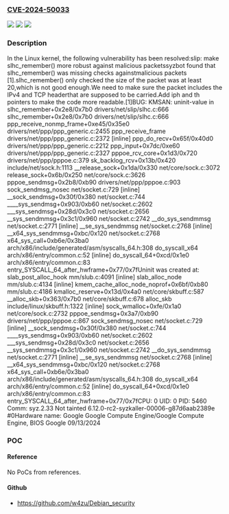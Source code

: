### [CVE-2024-50033](https://cve.mitre.org/cgi-bin/cvename.cgi?name=CVE-2024-50033)
![](https://img.shields.io/static/v1?label=Product&message=Linux&color=blue)
![](https://img.shields.io/static/v1?label=Version&message=b5451d783ade%3C%20ba6501ea0646%20&color=brighgreen)
![](https://img.shields.io/static/v1?label=Vulnerability&message=n%2Fa&color=brighgreen)

### Description

In the Linux kernel, the following vulnerability has been resolved:slip: make slhc_remember() more robust against malicious packetssyzbot found that slhc_remember() was missing checks againstmalicious packets [1].slhc_remember() only checked the size of the packet was at least 20,which is not good enough.We need to make sure the packet includes the IPv4 and TCP headerthat are supposed to be carried.Add iph and th pointers to make the code more readable.[1]BUG: KMSAN: uninit-value in slhc_remember+0x2e8/0x7b0 drivers/net/slip/slhc.c:666  slhc_remember+0x2e8/0x7b0 drivers/net/slip/slhc.c:666  ppp_receive_nonmp_frame+0xe45/0x35e0 drivers/net/ppp/ppp_generic.c:2455  ppp_receive_frame drivers/net/ppp/ppp_generic.c:2372 [inline]  ppp_do_recv+0x65f/0x40d0 drivers/net/ppp/ppp_generic.c:2212  ppp_input+0x7dc/0xe60 drivers/net/ppp/ppp_generic.c:2327  pppoe_rcv_core+0x1d3/0x720 drivers/net/ppp/pppoe.c:379  sk_backlog_rcv+0x13b/0x420 include/net/sock.h:1113  __release_sock+0x1da/0x330 net/core/sock.c:3072  release_sock+0x6b/0x250 net/core/sock.c:3626  pppoe_sendmsg+0x2b8/0xb90 drivers/net/ppp/pppoe.c:903  sock_sendmsg_nosec net/socket.c:729 [inline]  __sock_sendmsg+0x30f/0x380 net/socket.c:744  ____sys_sendmsg+0x903/0xb60 net/socket.c:2602  ___sys_sendmsg+0x28d/0x3c0 net/socket.c:2656  __sys_sendmmsg+0x3c1/0x960 net/socket.c:2742  __do_sys_sendmmsg net/socket.c:2771 [inline]  __se_sys_sendmmsg net/socket.c:2768 [inline]  __x64_sys_sendmmsg+0xbc/0x120 net/socket.c:2768  x64_sys_call+0xb6e/0x3ba0 arch/x86/include/generated/asm/syscalls_64.h:308  do_syscall_x64 arch/x86/entry/common.c:52 [inline]  do_syscall_64+0xcd/0x1e0 arch/x86/entry/common.c:83 entry_SYSCALL_64_after_hwframe+0x77/0x7fUninit was created at:  slab_post_alloc_hook mm/slub.c:4091 [inline]  slab_alloc_node mm/slub.c:4134 [inline]  kmem_cache_alloc_node_noprof+0x6bf/0xb80 mm/slub.c:4186  kmalloc_reserve+0x13d/0x4a0 net/core/skbuff.c:587  __alloc_skb+0x363/0x7b0 net/core/skbuff.c:678  alloc_skb include/linux/skbuff.h:1322 [inline]  sock_wmalloc+0xfe/0x1a0 net/core/sock.c:2732  pppoe_sendmsg+0x3a7/0xb90 drivers/net/ppp/pppoe.c:867  sock_sendmsg_nosec net/socket.c:729 [inline]  __sock_sendmsg+0x30f/0x380 net/socket.c:744  ____sys_sendmsg+0x903/0xb60 net/socket.c:2602  ___sys_sendmsg+0x28d/0x3c0 net/socket.c:2656  __sys_sendmmsg+0x3c1/0x960 net/socket.c:2742  __do_sys_sendmmsg net/socket.c:2771 [inline]  __se_sys_sendmmsg net/socket.c:2768 [inline]  __x64_sys_sendmmsg+0xbc/0x120 net/socket.c:2768  x64_sys_call+0xb6e/0x3ba0 arch/x86/include/generated/asm/syscalls_64.h:308  do_syscall_x64 arch/x86/entry/common.c:52 [inline]  do_syscall_64+0xcd/0x1e0 arch/x86/entry/common.c:83 entry_SYSCALL_64_after_hwframe+0x77/0x7fCPU: 0 UID: 0 PID: 5460 Comm: syz.2.33 Not tainted 6.12.0-rc2-syzkaller-00006-g87d6aab2389e #0Hardware name: Google Google Compute Engine/Google Compute Engine, BIOS Google 09/13/2024

### POC

#### Reference
No PoCs from references.

#### Github
- https://github.com/w4zu/Debian_security

